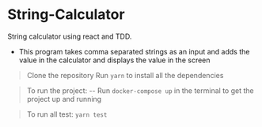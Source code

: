# String-Calculator
String calculator using react and TDD.
- This program takes comma separated strings as an input and adds the value in the calculator and displays the value in the screen

> Clone the repository
> Run `yarn` to install all the dependencies

> To run the project:
--  Run `docker-compose up` in the terminal to get the project up and running

> To run all test:
>  `yarn test`

